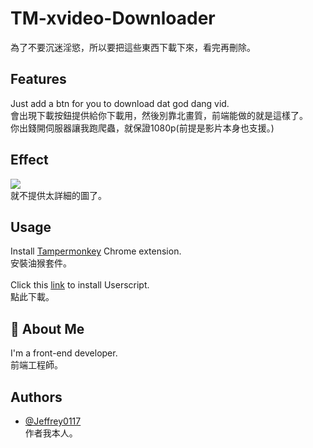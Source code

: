 # TM-xvideo-Downloader
為了不要沉迷淫慾，所以要把這些東西下載下來，看完再刪除。<br>

## Features
Just add a btn for you to download dat god dang vid.<br>
會出現下載按鈕提供給你下載用，然後別靠北畫質，前端能做的就是這樣了。<br>
你出錢開伺服器讓我跑爬蟲，就保證1080p(前提是影片本身也支援。)<br>
## Effect
![](https://greasyfork.s3.us-east-2.amazonaws.com/za3em8l7ya7erfpkw2nmx4c6c3j9)<br>
就不提供太詳細的圖了。

## Usage

Install [Tampermonkey](https://chrome.google.com/webstore/detail/tampermonkey/dhdgffkkebhmkfjojejmpbldmpobfkfo) Chrome extension.<br>
安裝油猴套件。<br><br>
Click this [link](https://github.com/Jeffrey0117/TM-xvideo-Downloader/raw/main/lurlDownloader.user.js) to install Userscript.<br>
點此下載。<br>
## 🚀 About Me
I'm a front-end developer.<br>
前端工程師。
## Authors
- [@Jeffrey0117](https://www.github.com/Jeffrey0117)<br>
  作者我本人。

